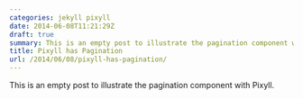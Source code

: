 ```yaml
---
categories: jekyll pixyll
date: 2014-06-08T11:21:29Z
draft: true
summary: This is an empty post to illustrate the pagination component with Pixyll.
title: Pixyll has Pagination
url: /2014/06/08/pixyll-has-pagination/
---
```


This is an empty post to illustrate the pagination component with Pixyll.
